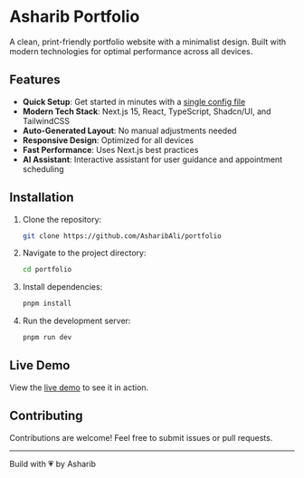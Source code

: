 # **Asharib** Portfolio

A clean, print-friendly portfolio website with a minimalist design. Built with modern technologies for optimal performance across all devices.

## Features

- **Quick Setup**: Get started in minutes with a [single config file](./src/data/resume-data.json)
- **Modern Tech Stack**: Next.js 15, React, TypeScript, Shadcn/UI, and TailwindCSS
- **Auto-Generated Layout**: No manual adjustments needed
- **Responsive Design**: Optimized for all devices
- **Fast Performance**: Uses Next.js best practices
- **AI Assistant**: Interactive assistant for user guidance and appointment scheduling

## Installation

1. Clone the repository:
   ```bash
   git clone https://github.com/AsharibAli/portfolio
   ```

2. Navigate to the project directory:
   ```bash
   cd portfolio
   ```

3. Install dependencies:
   ```bash
   pnpm install
   ```

4. Run the development server:
   ```bash
   pnpm run dev
   ```

## Live Demo

View the [live demo](https://www.asharib.xyz/) to see it in action.

## Contributing

Contributions are welcome! Feel free to submit issues or pull requests.

---

Build with 💗 by Asharib
